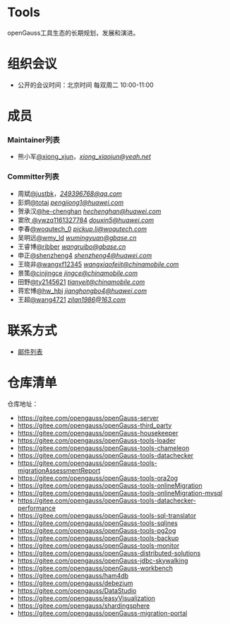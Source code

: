 
# Tools

openGauss工具生态的长期规划，发展和演进。


# 组织会议

- 公开的会议时间：北京时间 每双周二 10:00-11:00


# 成员


### Maintainer列表

- 熊小军[@xiong_xjun](https://gitee.com/xiong_xjun)，*xiong_xiaojun@yeah.net*


### Committer列表

- 周斌[@justbk](https://gitee.com/justbk)，*249396768@qq.com*
- 彭炯[@totaj](https://gitee.com/totaj) *pengjiong1@huawei.com*
- 贺承汉[@he-chenghan](https://gitee.com/he-chenghan) *hechenghan@huawei.com*
- 窦欣[ @ywzq1161327784](https://gitee.com/ywzq1161327784) *douxin5@huawei.com*
- 李春[@woqutech_0](https://gitee.com/woqutech_0) *pickup.li@woqutech.com*
- 吴明远[@wmy_ld](https://gitee.com/wmy_ld) *wumingyuan@gbase.cn*
- 王睿博[@ribber](https://gitee.com/ribber) *wangruibo@gbase.cn*
- 申正[@shenzheng4](https://gitee.com/shenzheng4) *shenzheng4@huawei.com*
- 王晓非[@wangxf12345](https://gitee.com/wangxf12345) *wangxiaofeiit@chinamobile.com*
- 景策[@cinjingce](https://gitee.com/cinjingce) *jingce@chinamobile.com*
- 田野[@ty2145621](https://gitee.com/ty2145621) *tianyeit@chinamobile.com*
- 蒋宏博[@hw_hbj](https://gitcode.com/hw_hbj) *jianghongbo4@huawei.com*
- 王超[@wang4721](https://gitcode.com/wang4721) *zilan1986@163.com*

# 联系方式

- [邮件列表](https://mailweb.opengauss.org/postorius/lists/tools.opengauss.org/)

# 仓库清单

仓库地址：
- https://gitee.com/opengauss/openGauss-server
- https://gitee.com/opengauss/openGauss-third_party
- https://gitee.com/opengauss/openGauss-housekeeper
- https://gitee.com/opengauss/openGauss-tools-loader
- https://gitee.com/opengauss/openGauss-tools-chameleon
- https://gitee.com/opengauss/openGauss-tools-datachecker
- https://gitee.com/opengauss/openGauss-tools-migrationAssessmentReport
- https://gitee.com/opengauss/openGauss-tools-ora2og
- https://gitee.com/opengauss/openGauss-tools-onlineMigration
- https://gitee.com/opengauss/openGauss-tools-onlineMigration-mysql
- https://gitee.com/opengauss/openGauss-tools-datachecker-performance
- https://gitee.com/opengauss/openGauss-tools-sql-translator
- https://gitee.com/opengauss/openGauss-tools-sqlines
- https://gitee.com/opengauss/openGauss-tools-pg2og
- https://gitee.com/opengauss/openGauss-tools-backup
- https://gitee.com/opengauss/openGauss-tools-monitor
- https://gitee.com/opengauss/openGauss-distributed-solutions
- https://gitee.com/opengauss/openGauss-jdbc-skywalking
- https://gitee.com/opengauss/openGauss-workbench
- https://gitee.com/opengauss/ham4db
- https://gitee.com/opengauss/debezium
- https://gitee.com/opengauss/DataStudio
- https://gitee.com/opengauss/easyVisualization
- https://gitee.com/opengauss/shardingsphere
- https://gitee.com/opengauss/openGauss-migration-portal
